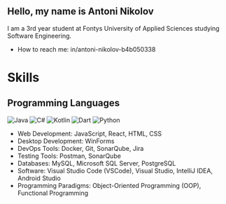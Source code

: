 ## Hello, my name is Antoni Nikolov
I am a 3rd year student at Fontys University of Applied Sciences studying Software Engineering.
- How to reach me: in/antoni-nikolov-b4b050338

# Skills

## Programming Languages
![Java](https://img.shields.io/badge/-Java-007396?style=for-the-badge&logo=java&logoColor=white)
![C#](https://img.shields.io/badge/-C%23-239120?style=for-the-badge&logo=c-sharp&logoColor=white)
![Kotlin](https://img.shields.io/badge/-Kotlin-0095D5?style=for-the-badge&logo=kotlin&logoColor=white)
![Dart](https://img.shields.io/badge/-Dart-0175C2?style=for-the-badge&logo=dart&logoColor=white)
![Python](https://img.shields.io/badge/-Python-3776AB?style=for-the-badge&logo=python&logoColor=white)
- Web Development: JavaScript, React, HTML, CSS
- Desktop Development: WinForms
- DevOps Tools: Docker, Git, SonarQube, Jira
- Testing Tools: Postman, SonarQube
- Databases: MySQL, Microsoft SQL Server, PostgreSQL
- Software: Visual Studio Code (VSCode), Visual Studio, IntelliJ IDEA, Android Studio
- Programming Paradigms: Object-Oriented Programming (OOP), Functional Programming
